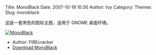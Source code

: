 Title: MonoBlack
Date: 2007-10-19 10:30
Author: toy
Category: Themes
Slug: monoblack

这是一套黑色的图标主题，适用于 GNOME 桌面环境。

[![MonoBlack](http://i.linuxtoy.org/i/2007/10/monoblack_s.jpg)](http://i.linuxtoy.org/i/2007/10/monoblack.jpg)

- Author: FIREcracker  
- [Download
MonoBlack](http://www.gnome-look.org/content/show.php/MonoBlack?content=61792)
